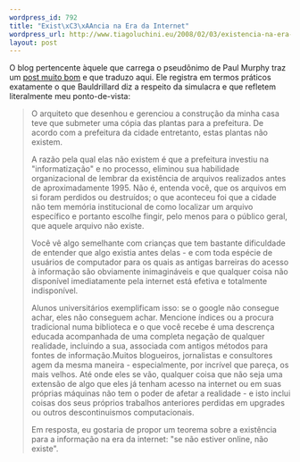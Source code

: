 ```yaml
--- 
wordpress_id: 792
title: "Exist\xC3\xAAncia na Era da Internet"
wordpress_url: http://www.tiagoluchini.eu/2008/02/03/existencia-na-era-da-internet/
layout: post
---
```

O blog pertencente àquele que carrega o pseudônimo de Paul Murphy traz um <a href="http://blogs.zdnet.com/Murphy/?p=1057" target="_blank">post muito bom</a> e que traduzo aqui. Ele registra em termos práticos exatamente o que Bauldrillard diz a respeito da simulacra e que refletem literalmente meu ponto-de-vista:
<blockquote>O arquiteto que desenhou e gerenciou a construção da minha casa teve que submeter uma cópia das plantas para a prefeitura. De acordo com a prefeitura da cidade entretanto, estas plantas não existem.

A razão pela qual elas não existem é que a prefeitura investiu na "informatização" e no processo, eliminou sua habilidade organizacional de lembrar da existência de arquivos realizados antes de aproximadamente 1995. Não é, entenda você, que os arquivos em si foram perdidos ou destruídos; o que aconteceu foi que a cidade não tem memória institucional de como localizar um arquivo específico e portanto escolhe fingir, pelo menos para o público geral, que aquele arquivo não existe.

Você vê algo semelhante com crianças que tem bastante dificuldade de entender que algo existia antes delas - e com toda espécie de usuários de computador para os quais as antigas barreiras do acesso à informação são obviamente inimagináveis e que qualquer coisa não disponível imediatamente pela internet está efetiva e totalmente indisponível.

Alunos universitários exemplificam isso: se o google não consegue achar, eles não conseguem achar. Mencione índices ou a procura tradicional numa biblioteca e o que você recebe é uma descrença educada acompanhada de uma completa negação de qualquer realidade, incluindo a sua, associada com antigos métodos para fontes de informação.Muitos blogueiros, jornalistas e consultores agem da mesma maneira - especialmente, por incrível que pareça, os mais velhos. Até onde eles se vão, qualquer coisa que não seja uma extensão de algo que eles já tenham acesso na internet ou em suas próprias máquinas não tem o poder de afetar a realidade - e isto inclui coisas dos seus próprios trabalhos anteriores perdidas em upgrades ou outros descontinuismos computacionais.

Em resposta, eu gostaria de propor um teorema sobre a existência para a informação na era da internet: "se não estiver online, não existe".</blockquote>

